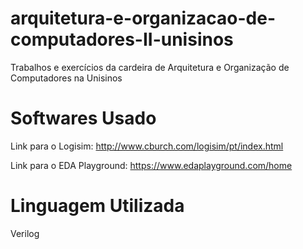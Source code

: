 # arquitetura-e-organizacao-de-computadores-II-unisinos
Trabalhos e exercícios da cardeira de Arquitetura e Organização de Computadores na Unisinos

# Softwares Usado

Link para o Logisim: http://www.cburch.com/logisim/pt/index.html 

Link para o EDA Playground: https://www.edaplayground.com/home


# Linguagem Utilizada

Verilog
